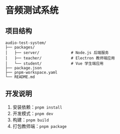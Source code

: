 # 音频测试系统

## 项目结构
```
audio-test-system/
├── packages/
│   ├── server/              # Node.js 后端服务
│   ├── teacher/             # Electron 教师端应用
│   └── student/             # Vue 学生端应用
├── package.json
├── pnpm-workspace.yaml
└── README.md
```

## 开发说明
1. 安装依赖：`pnpm install`
2. 开发模式：`pnpm dev`
3. 构建：`pnpm build`
4. 打包教师端：`pnpm package`
